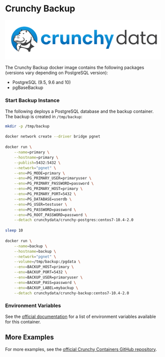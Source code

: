 # Crunchy Backup

![](https://raw.githubusercontent.com/CrunchyData/crunchy-containers/master/images/crunchy_logo.png)

The Crunchy Backup docker image contains the following packages (versions vary depending on PostgreSQL version):

* PostgreSQL (9.5, 9.6 and 10)
* pgBaseBackup

### Start Backup Instance

The following deploys a PostgreSQL database and the backup container.  The backup is created in `/tmp/backup`:

```bash
mkdir -p /tmp/backup

docker network create --driver bridge pgnet

docker run \
    --name=primary \
    --hostname=primary \
    --publish=5432:5432 \
    --network="pgnet" \
    --env=PG_MODE=primary \
    --env=PG_PRIMARY_USER=primaryuser \
    --env=PG_PRIMARY_PASSWORD=password \
    --env=PG_PRIMARY_HOST=primary \
    --env=PG_PRIMARY_PORT=5432 \
    --env=PG_DATABASE=userdb \
    --env=PG_USER=testuser \
    --env=PG_PASSWORD=password \
    --env=PG_ROOT_PASSWORD=password \
    --detach crunchydata/crunchy-postgres:centos7-10.4-2.0

sleep 10

docker run \
    --name=backup \
    --hostname=backup \
    --network="pgnet" \
    --volume=/tmp/backup:/pgdata \
    --env=BACKUP_HOST=primary \
    --env=BACKUP_PORT=5432 \
    --env=BACKUP_USER=primaryuser \
    --env=BACKUP_PASS=password \
    --env=BACKUP_LABEL=mybackup \
    --detach crunchydata/crunchy-backup:centos7-10.4-2.0
```

### Environment Variables

See the [official documentation](https://github.com/CrunchyData/crunchy-containers/blob/master/docs/containers.adoc#crunchy-backup) for a list of environment variables available for this container.


## More Examples

For more examples, see the [official Crunchy Containers GitHub repository](https://github.com/CrunchyData/crunchy-containers/tree/master/examples/docker).
